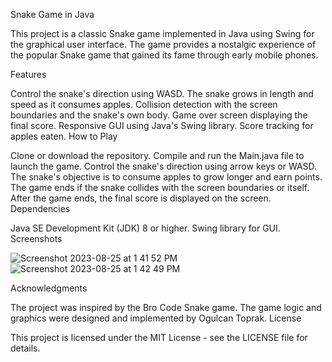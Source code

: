 Snake Game in Java

This project is a classic Snake game implemented in Java using Swing for the graphical user interface. The game provides a nostalgic experience of the popular Snake game that gained its fame through early mobile phones.

Features

Control the snake's direction using  WASD.
The snake grows in length and speed as it consumes apples.
Collision detection with the screen boundaries and the snake's own body.
Game over screen displaying the final score.
Responsive GUI using Java's Swing library.
Score tracking for apples eaten.
How to Play

Clone or download the repository.
Compile and run the Main.java file to launch the game.
Control the snake's direction using arrow keys or WASD.
The snake's objective is to consume apples to grow longer and earn points.
The game ends if the snake collides with the screen boundaries or itself.
After the game ends, the final score is displayed on the screen.
Dependencies

Java SE Development Kit (JDK) 8 or higher.
Swing library for GUI.
Screenshots

![Screenshot 2023-08-25 at 1 41 52 PM](https://github.com/OgulcanToprak/Snake_Game/assets/141468424/71d0d7da-8e01-4c64-82af-1dc27687d6ad)
![Screenshot 2023-08-25 at 1 42 49 PM](https://github.com/OgulcanToprak/Snake_Game/assets/141468424/9ccc535a-8935-4a86-8e7b-382f679946b8)


Acknowledgments

The project was inspired by the Bro Code Snake game.
The game logic and graphics were designed and implemented by Ogulcan Toprak.
License

This project is licensed under the MIT License - see the LICENSE file for details.

